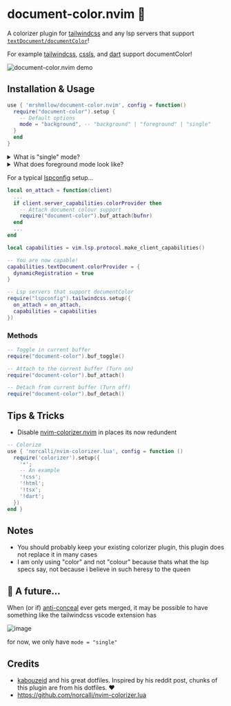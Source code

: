 # document-color.nvim 🌈
A colorizer plugin for [tailwindcss](https://github.com/neovim/nvim-lspconfig/blob/master/doc/server_configurations.md#tailwindcss) and any lsp servers that support [`textDocument/documentColor`](https://microsoft.github.io/language-server-protocol/specifications/lsp/3.17/specification/#textDocument_documentColor)!

For example [tailwindcss](https://github.com/neovim/nvim-lspconfig/blob/master/doc/server_configurations.md#tailwindcss), [cssls](https://github.com/neovim/nvim-lspconfig/blob/master/doc/server_configurations.md#cssls), and [dart](https://github.com/neovim/nvim-lspconfig/blob/master/doc/server_configurations.md#dartls) support documentColor!

![document-color.nvim demo](https://user-images.githubusercontent.com/40532058/184640748-8e71ad1e-c300-4040-b4f2-8a5bba3e9588.gif)

## Installation & Usage
```lua
use { 'mrshmllow/document-color.nvim', config = function()
  require("document-color").setup {
    -- Default options
    mode = "background", -- "background" | "foreground" | "single"
  }
  end
}
```

<details>
<summary>What is "single" mode?</summary>
<br>

For people who don't like large bright chunks of their buffer un-colorschemed, `single` column mode is a compromise until anti-conceal.

!["single" mode](https://user-images.githubusercontent.com/40532058/184829642-e6f83acc-dece-4ee0-b17f-86e119a4f966.png)
---

</details>

<details>
<summary>What does foreground mode look like?</summary>
<br>

![image](https://user-images.githubusercontent.com/40532058/184633209-32427b6b-0f08-468b-ae6f-977950b96000.png)
---

</details>

For a typical [lspconfig](https://github.com/neovim/nvim-lspconfig) setup...
```lua
local on_attach = function(client)
  ...
  if client.server_capabilities.colorProvider then
    -- Attach document colour support
    require("document-color").buf_attach(bufnr)
  end
  ...
end

local capabilities = vim.lsp.protocol.make_client_capabilities()

-- You are now capable!
capabilities.textDocument.colorProvider = {
  dynamicRegistration = true
}

-- Lsp servers that support documentColor
require("lspconfig").tailwindcss.setup({
  on_attach = on_attach,
  capabilities = capabilities
})
```

### Methods

```lua
-- Toggle in current buffer
require("document-color").buf_toggle()

-- Attach to the current buffer (Turn on)
require("document-color").buf_attach()

-- Detach from current buffer (Turn off)
require("document-color").buf_detach()
```

## Tips & Tricks

- Disable [nvim-colorizer.nvim](https://github.com/norcalli/nvim-colorizer.lua) in places its now redundent
```lua
-- Colorize
use { 'norcalli/nvim-colorizer.lua', config = function ()
  require('colorizer').setup({
    '*';
    -- An example
    '!css';
    '!html';
    '!tsx';
    '!dart';
  })
end }
```

## Notes
- You should probably keep your existing colorizer plugin, this plugin does not replace it in many cases
- I am only using "color" and not "colour" because thats what the lsp specs say, not because i believe in such heresy to the queen

## 🔮 A future...
When (or if) [anti-conceal](https://github.com/neovim/neovim/pull/9496) ever gets merged, it may be possible to have something like the tailwindcss vscode extension has

![image](https://user-images.githubusercontent.com/40532058/184592957-99705666-c26f-4ee9-b804-42201db7dd9a.png)

for now, we only have `mode = "single"`

## Credits
- [kabouzeid](https://github.com/kabouzeid) and his great dotfiles. Inspired by his reddit post, chunks of this plugin are from his dotfiles. ❤️
- https://github.com/norcalli/nvim-colorizer.lua
